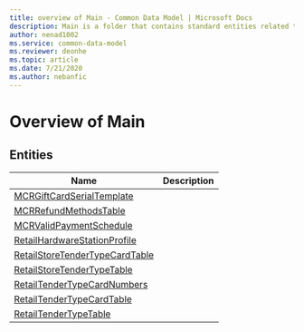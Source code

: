 ```yaml
---
title: overview of Main - Common Data Model | Microsoft Docs
description: Main is a folder that contains standard entities related to the Common Data Model.
author: nenad1002
ms.service: common-data-model
ms.reviewer: deonhe
ms.topic: article
ms.date: 7/21/2020
ms.author: nebanfic
---
```


# Overview of Main


## Entities

|Name|Description|
|---|---|
|[MCRGiftCardSerialTemplate](MCRGiftCardSerialTemplate.md)||
|[MCRRefundMethodsTable](MCRRefundMethodsTable.md)||
|[MCRValidPaymentSchedule](MCRValidPaymentSchedule.md)||
|[RetailHardwareStationProfile](RetailHardwareStationProfile.md)||
|[RetailStoreTenderTypeCardTable](RetailStoreTenderTypeCardTable.md)||
|[RetailStoreTenderTypeTable](RetailStoreTenderTypeTable.md)||
|[RetailTenderTypeCardNumbers](RetailTenderTypeCardNumbers.md)||
|[RetailTenderTypeCardTable](RetailTenderTypeCardTable.md)||
|[RetailTenderTypeTable](RetailTenderTypeTable.md)||
